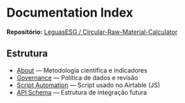 # Documentation Index

**Repositório:** [LeguasESG / Circular-Raw-Material-Calculator](https://github.com/LeguasESG/Circular-Raw-Material-Calculator)

## Estrutura
- [About](../ABOUT.md) — Metodologia científica e indicadores  
- [Governance](../GOVERNANCE.md) — Política de dados e revisão  
- [Script Automation](automation.md) — Script usado no Airtable (JS)  
- [API Schema](esquema-de-dados) — Estrutura de integração futura  
